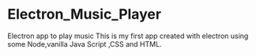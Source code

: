 # Electron_Music_Player
Electron app to play music
This is my first app created with electron using some Node,vanilla Java Script ,CSS and HTML.
